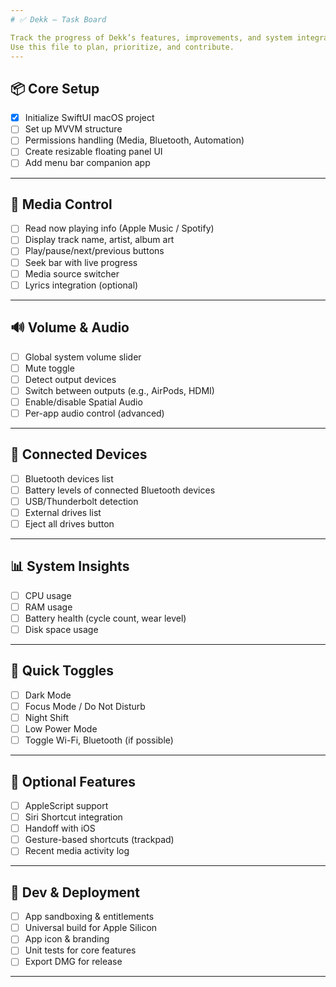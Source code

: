 ```yaml
---
# ✅ Dekk — Task Board

Track the progress of Dekk’s features, improvements, and system integrations.
Use this file to plan, prioritize, and contribute.
---
```


## 📦 Core Setup

- [x] Initialize SwiftUI macOS project
- [ ] Set up MVVM structure
- [ ] Permissions handling (Media, Bluetooth, Automation)
- [ ] Create resizable floating panel UI
- [ ] Add menu bar companion app

---

## 🎵 Media Control

- [ ] Read now playing info (Apple Music / Spotify)
- [ ] Display track name, artist, album art
- [ ] Play/pause/next/previous buttons
- [ ] Seek bar with live progress
- [ ] Media source switcher
- [ ] Lyrics integration (optional)

---

## 🔊 Volume & Audio

- [ ] Global system volume slider
- [ ] Mute toggle
- [ ] Detect output devices
- [ ] Switch between outputs (e.g., AirPods, HDMI)
- [ ] Enable/disable Spatial Audio
- [ ] Per-app audio control (advanced)

---

## 🔌 Connected Devices

- [ ] Bluetooth devices list
- [ ] Battery levels of connected Bluetooth devices
- [ ] USB/Thunderbolt detection
- [ ] External drives list
- [ ] Eject all drives button

---

## 📊 System Insights

- [ ] CPU usage
- [ ] RAM usage
- [ ] Battery health (cycle count, wear level)
- [ ] Disk space usage

---

## 🌙 Quick Toggles

- [ ] Dark Mode
- [ ] Focus Mode / Do Not Disturb
- [ ] Night Shift
- [ ] Low Power Mode
- [ ] Toggle Wi-Fi, Bluetooth (if possible)

---

## 🧩 Optional Features

- [ ] AppleScript support
- [ ] Siri Shortcut integration
- [ ] Handoff with iOS
- [ ] Gesture-based shortcuts (trackpad)
- [ ] Recent media activity log

---

## 🧪 Dev & Deployment

- [ ] App sandboxing & entitlements
- [ ] Universal build for Apple Silicon
- [ ] App icon & branding
- [ ] Unit tests for core features
- [ ] Export DMG for release

---
